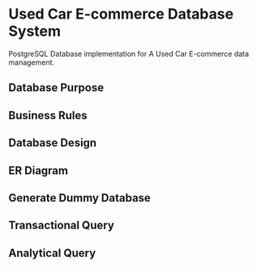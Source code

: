 # Used Car E-commerce Database System
PostgreSQL Database implementation for A Used Car E-commerce data management.

## Database Purpose


## Business Rules

## Database Design

## ER Diagram

## Generate Dummy Database

## Transactional Query

## Analytical Query